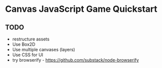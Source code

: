 # Canvas JavaScript Game Quickstart

## TODO
- restructure assets
- Use Box2D
- Use multiple canvases (layers)
- Use CSS for UI
- try browserify - https://github.com/substack/node-browserify